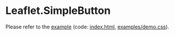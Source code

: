 Leaflet.SimpleButton
=

Please refer to the [example](https://mfhsieh.github.io/leaflet-simple-button/) (code: [index.html](https://github.com/mfhsieh/leaflet-simple-button/blob/main/index.html), [examples/demo.css](https://github.com/mfhsieh/leaflet-simple-button/blob/main/examples/demo.css)).